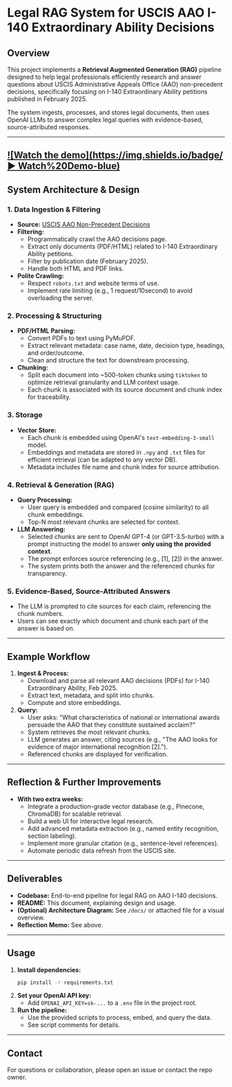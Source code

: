 # Legal RAG System for USCIS AAO I-140 Extraordinary Ability Decisions

## Overview
This project implements a **Retrieval Augmented Generation (RAG)** pipeline designed to help legal professionals efficiently research and answer questions about USCIS Administrative Appeals Office (AAO) non-precedent decisions, specifically focusing on I-140 Extraordinary Ability petitions published in February 2025.

The system ingests, processes, and stores legal documents, then uses OpenAI LLMs to answer complex legal queries with evidence-based, source-attributed responses.

---
[![Watch the demo](https://img.shields.io/badge/▶️ Watch%20Demo-blue)](https://drive.google.com/file/d/1NwDWdoKRr25SxzzHoUc5qUu2EHI9G5oS/view?usp=sharing)
---
## System Architecture & Design

### 1. Data Ingestion & Filtering
- **Source:** [USCIS AAO Non-Precedent Decisions](https://www.uscis.gov/administrative-appeals/aao-decisions/aao-non-precedent-decisions)
- **Filtering:**
  - Programmatically crawl the AAO decisions page.
  - Extract only documents (PDF/HTML) related to I-140 Extraordinary Ability petitions.
  - Filter by publication date (February 2025).
  - Handle both HTML and PDF links.
- **Polite Crawling:**
  - Respect `robots.txt` and website terms of use.
  - Implement rate limiting (e.g., 1 request/10second) to avoid overloading the server.

### 2. Processing & Structuring
- **PDF/HTML Parsing:**
  - Convert PDFs to text using PyMuPDF.
  - Extract relevant metadata: case name, date, decision type, headings, and order/outcome.
  - Clean and structure the text for downstream processing.
- **Chunking:**
  - Split each document into ~500-token chunks using `tiktoken` to optimize retrieval granularity and LLM context usage.
  - Each chunk is associated with its source document and chunk index for traceability.

### 3. Storage
- **Vector Store:**
  - Each chunk is embedded using OpenAI's `text-embedding-3-small` model.
  - Embeddings and metadata are stored in `.npy` and `.txt` files for efficient retrieval (can be adapted to any vector DB).
  - Metadata includes file name and chunk index for source attribution.

### 4. Retrieval & Generation (RAG)
- **Query Processing:**
  - User query is embedded and compared (cosine similarity) to all chunk embeddings.
  - Top-N most relevant chunks are selected for context.
- **LLM Answering:**
  - Selected chunks are sent to OpenAI GPT-4 (or GPT-3.5-turbo) with a prompt instructing the model to answer **only using the provided context**.
  - The prompt enforces source referencing (e.g., [1], [2]) in the answer.
  - The system prints both the answer and the referenced chunks for transparency.

### 5. Evidence-Based, Source-Attributed Answers
- The LLM is prompted to cite sources for each claim, referencing the chunk numbers.
- Users can see exactly which document and chunk each part of the answer is based on.

---

## Example Workflow
1. **Ingest & Process:**
   - Download and parse all relevant AAO decisions (PDFs) for I-140 Extraordinary Ability, Feb 2025.
   - Extract text, metadata, and split into chunks.
   - Compute and store embeddings.
2. **Query:**
   - User asks: "What characteristics of national or international awards persuade the AAO that they constitute sustained acclaim?"
   - System retrieves the most relevant chunks.
   - LLM generates an answer, citing sources (e.g., "The AAO looks for evidence of major international recognition [2].").
   - Referenced chunks are displayed for verification.

---

## Reflection & Further Improvements
- **With two extra weeks:**
  - Integrate a production-grade vector database (e.g., Pinecone, ChromaDB) for scalable retrieval.
  - Build a web UI for interactive legal research.
  - Add advanced metadata extraction (e.g., named entity recognition, section labeling).
  - Implement more granular citation (e.g., sentence-level references).
  - Automate periodic data refresh from the USCIS site.

---

## Deliverables
- **Codebase:** End-to-end pipeline for legal RAG on AAO I-140 decisions.
- **README:** This document, explaining design and usage.
- **(Optional) Architecture Diagram:** See `/docs/` or attached file for a visual overview.
- **Reflection Memo:** See above.

---

## Usage
1. **Install dependencies:**
   ```bash
   pip install -r requirements.txt
   ```
2. **Set your OpenAI API key:**
   - Add `OPENAI_API_KEY=sk-...` to a `.env` file in the project root.
3. **Run the pipeline:**
   - Use the provided scripts to process, embed, and query the data.
   - See script comments for details.

---

## Contact
For questions or collaboration, please open an issue or contact the repo owner. 
